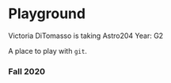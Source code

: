 # Playground

Victoria DiTomasso is taking Astro204
Year: G2

A place to play with `git`.

### Fall 2020
